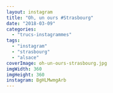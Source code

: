 ```yaml
---
layout: instagram
title: "Oh, un ours #Strasbourg"
date: "2018-03-09"
categories: 
  - "trucs-instagrammes"
tags: 
  - "instagram"
  - "strasbourg"
  - "alsace"
coverImage: oh-un-ours-strasbourg.jpg
imgWidth: 360
imgHeight: 360
instagram: BgHLMwmgArb
---
```

